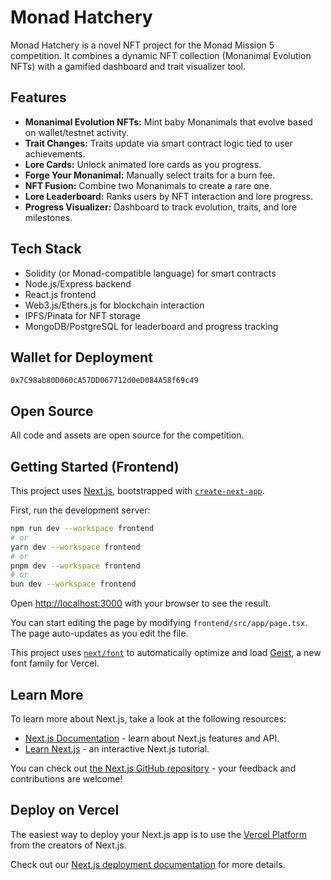 # Monad Hatchery

Monad Hatchery is a novel NFT project for the Monad Mission 5 competition. It combines a dynamic NFT collection (Monanimal Evolution NFTs) with a gamified dashboard and trait visualizer tool.

## Features
- **Monanimal Evolution NFTs:** Mint baby Monanimals that evolve based on wallet/testnet activity.
- **Trait Changes:** Traits update via smart contract logic tied to user achievements.
- **Lore Cards:** Unlock animated lore cards as you progress.
- **Forge Your Monanimal:** Manually select traits for a burn fee.
- **NFT Fusion:** Combine two Monanimals to create a rare one.
- **Lore Leaderboard:** Ranks users by NFT interaction and lore progress.
- **Progress Visualizer:** Dashboard to track evolution, traits, and lore milestones.

## Tech Stack
- Solidity (or Monad-compatible language) for smart contracts
- Node.js/Express backend
- React.js frontend
- Web3.js/Ethers.js for blockchain interaction
- IPFS/Pinata for NFT storage
- MongoDB/PostgreSQL for leaderboard and progress tracking

## Wallet for Deployment
`0x7C98ab80D060cA57DD067712d0eD084A58f69c49`

## Open Source
All code and assets are open source for the competition.

## Getting Started (Frontend)

This project uses [Next.js](https://nextjs.org), bootstrapped with [`create-next-app`](https://nextjs.org/docs/app/api-reference/cli/create-next-app).

First, run the development server:

```bash
npm run dev --workspace frontend
# or
yarn dev --workspace frontend
# or
pnpm dev --workspace frontend
# or
bun dev --workspace frontend
```

Open [http://localhost:3000](http://localhost:3000) with your browser to see the result.

You can start editing the page by modifying `frontend/src/app/page.tsx`. The page auto-updates as you edit the file.

This project uses [`next/font`](https://nextjs.org/docs/app/building-your-application/optimizing/fonts) to automatically optimize and load [Geist](https://vercel.com/font), a new font family for Vercel.

## Learn More

To learn more about Next.js, take a look at the following resources:

- [Next.js Documentation](https://nextjs.org/docs) - learn about Next.js features and API.
- [Learn Next.js](https://nextjs.org/learn) - an interactive Next.js tutorial.

You can check out [the Next.js GitHub repository](https://github.com/vercel/next.js) - your feedback and contributions are welcome!

## Deploy on Vercel

The easiest way to deploy your Next.js app is to use the [Vercel Platform](https://vercel.com/new?utm_medium=default-template&filter=next.js&utm_source=create-next-app&utm_campaign=create-next-app-readme) from the creators of Next.js.

Check out our [Next.js deployment documentation](https://nextjs.org/docs/app/building-your-application/deploying) for more details.
